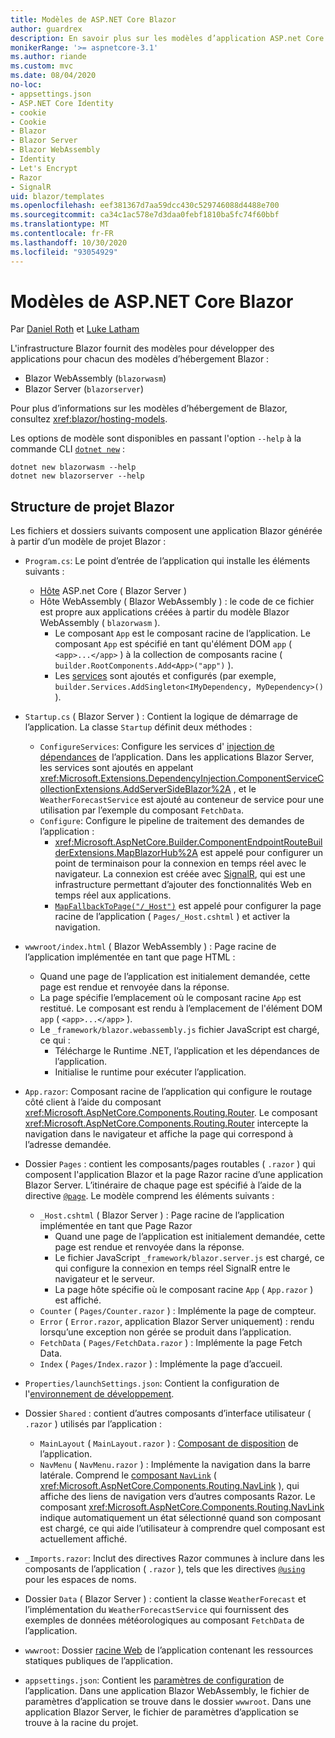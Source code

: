 ```yaml
---
title: Modèles de ASP.NET Core Blazor
author: guardrex
description: En savoir plus sur les modèles d’application ASP.net Core Blazor et la structure de projet Blazor.
monikerRange: '>= aspnetcore-3.1'
ms.author: riande
ms.custom: mvc
ms.date: 08/04/2020
no-loc:
- appsettings.json
- ASP.NET Core Identity
- cookie
- Cookie
- Blazor
- Blazor Server
- Blazor WebAssembly
- Identity
- Let's Encrypt
- Razor
- SignalR
uid: blazor/templates
ms.openlocfilehash: eef381367d7aa59dcc430c529746088d4488e700
ms.sourcegitcommit: ca34c1ac578e7d3daa0febf1810ba5fc74f60bbf
ms.translationtype: MT
ms.contentlocale: fr-FR
ms.lasthandoff: 10/30/2020
ms.locfileid: "93054929"
---
```

# <a name="aspnet-core-no-locblazor-templates"></a>Modèles de ASP.NET Core Blazor

Par [Daniel Roth](https://github.com/danroth27) et [Luke Latham](https://github.com/guardrex)

L'infrastructure Blazor fournit des modèles pour développer des applications pour chacun des modèles d’hébergement Blazor :

* Blazor WebAssembly (`blazorwasm`)
* Blazor Server (`blazorserver`)

Pour plus d’informations sur les modèles d’hébergement de Blazor, consultez <xref:blazor/hosting-models>.

Les options de modèle sont disponibles en passant l'option `--help` à la commande CLI [`dotnet new`](/dotnet/core/tools/dotnet-new) :

```dotnetcli
dotnet new blazorwasm --help
dotnet new blazorserver --help
```

## <a name="no-locblazor-project-structure"></a>Structure de projet Blazor

Les fichiers et dossiers suivants composent une application Blazor générée à partir d’un modèle de projet Blazor :

* `Program.cs`: Le point d’entrée de l’application qui installe les éléments suivants :

  * [Hôte](xref:fundamentals/host/generic-host) ASP.net Core ( Blazor Server )
  * Hôte WebAssembly ( Blazor WebAssembly ) : le code de ce fichier est propre aux applications créées à partir du modèle Blazor WebAssembly ( `blazorwasm` ).
    * Le composant `App` est le composant racine de l’application. Le composant `App` est spécifié en tant qu'élément DOM `app` ( `<app>...</app>` ) à la collection de composants racine ( `builder.RootComponents.Add<App>("app")` ).
    * Les [services](xref:blazor/fundamentals/dependency-injection) sont ajoutés et configurés (par exemple, `builder.Services.AddSingleton<IMyDependency, MyDependency>()` ).

* `Startup.cs` ( Blazor Server ) : Contient la logique de démarrage de l’application. La classe `Startup` définit deux méthodes :

  * `ConfigureServices`: Configure les services d' [injection de dépendances](xref:fundamentals/dependency-injection) de l’application. Dans les applications Blazor Server, les services sont ajoutés en appelant <xref:Microsoft.Extensions.DependencyInjection.ComponentServiceCollectionExtensions.AddServerSideBlazor%2A> , et le `WeatherForecastService` est ajouté au conteneur de service pour une utilisation par l’exemple du composant `FetchData`.
  * `Configure`: Configure le pipeline de traitement des demandes de l’application :
    * <xref:Microsoft.AspNetCore.Builder.ComponentEndpointRouteBuilderExtensions.MapBlazorHub%2A> est appelé pour configurer un point de terminaison pour la connexion en temps réel avec le navigateur. La connexion est créée avec [SignalR](xref:signalr/introduction), qui est une infrastructure permettant d’ajouter des fonctionnalités Web en temps réel aux applications.
    * [`MapFallbackToPage("/_Host")`](xref:Microsoft.AspNetCore.Builder.RazorPagesEndpointRouteBuilderExtensions.MapFallbackToPage*) est appelé pour configurer la page racine de l’application ( `Pages/_Host.cshtml` ) et activer la navigation.

* `wwwroot/index.html` ( Blazor WebAssembly ) : Page racine de l’application implémentée en tant que page HTML :
  * Quand une page de l’application est initialement demandée, cette page est rendue et renvoyée dans la réponse.
  * La page spécifie l’emplacement où le composant racine `App` est restitué. Le composant est rendu à l’emplacement de l'élément DOM `app` ( `<app>...</app>` ).
  * Le `_framework/blazor.webassembly.js` fichier JavaScript est chargé, ce qui :
    * Télécharge le Runtime .NET, l’application et les dépendances de l’application.
    * Initialise le runtime pour exécuter l’application.

* `App.razor`: Composant racine de l’application qui configure le routage côté client à l’aide du composant <xref:Microsoft.AspNetCore.Components.Routing.Router>. Le composant <xref:Microsoft.AspNetCore.Components.Routing.Router> intercepte la navigation dans le navigateur et affiche la page qui correspond à l’adresse demandée.

* Dossier `Pages` : contient les composants/pages routables ( `.razor` ) qui composent l'application Blazor et la page Razor racine d’une application Blazor Server. L’itinéraire de chaque page est spécifié à l’aide de la directive [`@page`](xref:mvc/views/razor#page). Le modèle comprend les éléments suivants :
  * `_Host.cshtml` ( Blazor Server ) : Page racine de l’application implémentée en tant que Page Razor
    * Quand une page de l’application est initialement demandée, cette page est rendue et renvoyée dans la réponse.
    * Le fichier JavaScript `_framework/blazor.server.js` est chargé, ce qui configure la connexion en temps réel SignalR entre le navigateur et le serveur.
    * La page hôte spécifie où le composant racine `App` ( `App.razor` ) est affiché.
  * `Counter` ( `Pages/Counter.razor` ) : Implémente la page de compteur.
  * `Error` ( `Error.razor`, application Blazor Server uniquement) : rendu lorsqu’une exception non gérée se produit dans l’application.
  * `FetchData` ( `Pages/FetchData.razor` ) : Implémente la page Fetch Data.
  * `Index` ( `Pages/Index.razor` ) : Implémente la page d’accueil.
  
* `Properties/launchSettings.json`: Contient la configuration de l'[environnement de développement](xref:fundamentals/environments#development-and-launchsettingsjson).

* Dossier `Shared` : contient d’autres composants d’interface utilisateur ( `.razor` ) utilisés par l’application :
  * `MainLayout` ( `MainLayout.razor` ) : [Composant de disposition](xref:blazor/layouts) de l’application.
  * `NavMenu` ( `NavMenu.razor` ) : Implémente la navigation dans la barre latérale. Comprend le [composant `NavLink`](xref:blazor/fundamentals/routing#navlink-component) ( <xref:Microsoft.AspNetCore.Components.Routing.NavLink> ), qui affiche des liens de navigation vers d’autres composants Razor. Le composant <xref:Microsoft.AspNetCore.Components.Routing.NavLink> indique automatiquement un état sélectionné quand son composant est chargé, ce qui aide l’utilisateur à comprendre quel composant est actuellement affiché.

* `_Imports.razor`: Inclut des directives Razor communes à inclure dans les composants de l’application ( `.razor` ), tels que les directives [`@using`](xref:mvc/views/razor#using) pour les espaces de noms.

* Dossier `Data` ( Blazor Server ) : contient la classe `WeatherForecast` et l’implémentation du `WeatherForecastService` qui fournissent des exemples de données météorologiques au composant `FetchData` de l’application.

* `wwwroot`: Dossier [racine Web](xref:fundamentals/index#web-root) de l’application contenant les ressources statiques publiques de l’application.

* `appsettings.json`: Contient les [paramètres de configuration](xref:blazor/fundamentals/configuration) de l’application. Dans une application Blazor WebAssembly, le fichier de paramètres d’application se trouve dans le dossier `wwwroot`. Dans une application Blazor Server, le fichier de paramètres d’application se trouve à la racine du projet.
